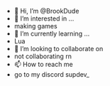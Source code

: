- 👋 Hi, I’m @BrookDude
- 👀 I’m interested in ...
- making games
- 🌱 I’m currently learning ...
- Lua
- 💞️ I’m looking to collaborate on
- not collaborating rn
- 📫 How to reach me
- go to my discord supdev_

<!---
JimboRhythm/JimboRhythm is a ✨ special ✨ repository because its `README.md` (this file) appears on your GitHub profile.
You can click the Preview link to take a look at your changes.
--->
